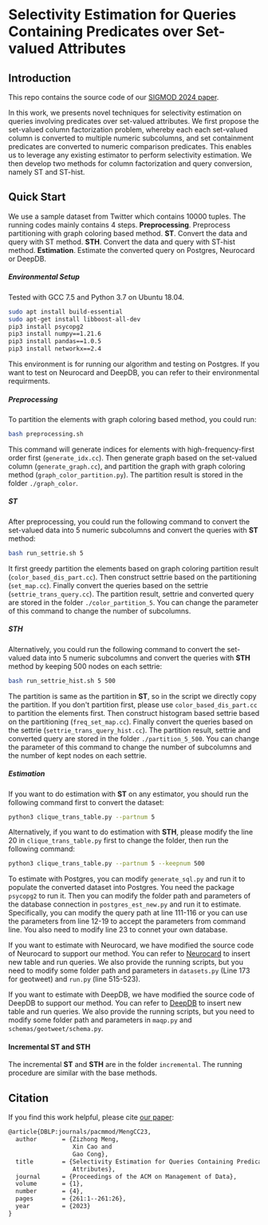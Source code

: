 # Selectivity Estimation for Queries Containing Predicates over Set-valued Attributes
## Introduction
This repo contains the source code of our [SIGMOD 2024 paper](https://dl.acm.org/doi/pdf/10.1145/3626755).

In this work, we presents novel techniques for selectivity estimation on queries involving predicates over set-valued attributes. We first propose the set-valued column factorization problem, whereby each each set-valued column is converted to multiple numeric subcolumns, and set containment predicates are converted to numeric comparison predicates. This enables us to leverage any existing estimator to perform selectivity estimation. We then develop two methods for column factorization and query conversion, namely ST and ST-hist.

## Quick Start
We use a sample dataset from Twitter which contains 10000 tuples. The running codes mainly contains 4 steps.
**Preprocessing**. Preprocess partitioning with graph coloring based method.
**ST**. Convert the data and query with ST method.
**STH**. Convert the data and query with ST-hist method.
**Estimation**. Estimate the converted query on Postgres, Neurocard or DeepDB.

##### Environmental Setup
Tested with GCC 7.5 and Python 3.7 on Ubuntu 18.04.
```bash
sudo apt install build-essential
sudo apt-get install libboost-all-dev
pip3 install psycopg2
pip3 install numpy==1.21.6
pip3 install pandas==1.0.5
pip3 install networkx==2.4
```
This environment is for running our algorithm and testing on Postgres. If you want to test on Neurocard and DeepDB, you can refer to their environmental requirments.

##### Preprocessing
To partition the elements with graph coloring based method, you could run:
```bash
bash preprocessing.sh
```
This command will generate indices for elements with high-frequency-first order first (`generate_idx.cc`). Then generate graph based on the set-valued column (`generate_graph.cc`), and partition the graph with graph coloring method (`graph_color_partition.py`). The partition result is stored in the folder `./graph_color`.

##### ST
After preprocessing, you could run the following command to convert the set-valued data into 5 numeric subcolumns and convert the queries with **ST** method:
```bash
bash run_settrie.sh 5
```
It first greedy partition the elements based on graph coloring partition result (`color_based_dis_part.cc`). Then construct settrie based on the partitioning (`set_map.cc`). Finally convert the queries based on the settrie (`settrie_trans_query.cc`). The partition result, settrie and converted query are stored in the folder `./color_partition_5`. You can change the parameter of this command to change the number of subcolumns.

##### STH
Alternatively, you could run the following command to convert the set-valued data into 5 numeric subcolumns and convert the queries with **STH** method by keeping 500 nodes on each settrie:
```bash
bash run_settrie_hist.sh 5 500
```
The partition is same as the partition in **ST**, so in the script we directly copy the partition. If you don't partition first, please use `color_based_dis_part.cc` to partition the elements first. Then construct histogram based settrie based on the partitioning (`freq_set_map.cc`). Finally convert the queries based on the settrie (`settrie_trans_query_hist.cc`). The partition result, settrie and converted query are stored in the folder `./partition_5_500`. You can change the parameter of this command to change the number of subcolumns and the number of kept nodes on each settrie.

##### Estimation
If you want to do estimation with **ST** on any estimator, you should run the following command first to convert the dataset:
```bash
python3 clique_trans_table.py --partnum 5
```
Alternatively, if you want to do estimation with **STH**, please modify the line 20 in `clique_trans_table.py` first to change the folder, then run the following command:
```bash
python3 clique_trans_table.py --partnum 5 --keepnum 500
```
To estimate with Postgres, you can modify `generate_sql.py` and run it to populate the converted dataset into Postgres. You need the package `psycopg2` to run it. Then you can modify the folder path and parameters of the database connection in `postgres_est_new.py` and run it to estimate. Specifically, you can modify the query path at line 111-116 or you can use the parameters from line 12-19 to accept the parameters from command line. You also need to modify line 23 to connet your own database. 

If you want to estimate with Neurocard, we have modified the source code of Neurocard to support our method. You can refer to [Neurocard](https://github.com/neurocard/neurocard) to insert new table and run queries. We also provide the running scripts, but you need to modify some folder path and parameters in `datasets.py` (Line 173 for geotweet) and `run.py` (line 515-523).

If you want to estimate with DeepDB, we have modified the source code of DeepDB to support our method. You can refer to [DeepDB](https://github.com/DataManagementLab/deepdb-public) to insert new table and run queries. We also provide the running scripts, but you need to modify some folder path and parameters in `maqp.py` and `schemas/geotweet/schema.py`.

#### Incremental ST and STH
The incremental **ST** and **STH** are in the folder `incremental`. The running procedure are similar with the base methods.

## Citation
If you find this work helpful, please cite [our paper](https://dl.acm.org/doi/pdf/10.1145/3626755):
```latex
@article{DBLP:journals/pacmmod/MengCC23,
  author       = {Zizhong Meng,
                  Xin Cao and
                  Gao Cong},
  title        = {Selectivity Estimation for Queries Containing Predicates over Set-Valued
                  Attributes},
  journal      = {Proceedings of the ACM on Management of Data},
  volume       = {1},
  number       = {4},
  pages        = {261:1--261:26},
  year         = {2023}
}
```
